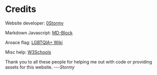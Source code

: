 # Credits

Website developer: <a href="https://github.com/0hStormy">0Stormy</a>

Markdown Javascript: <a href="https://md-block.verou.me/">MD-Block</a>

Aroace flag: <a href="https://lgbtqia.fandom.com/wiki/Aromantic_asexual">LGBTQIA+ Wiki</a>

Misc help: <a href="https://www.w3schools.com/">W3Schools</a>

Thank you to all these people for helping me out with code or providing assets for this website. ---*Stormy*